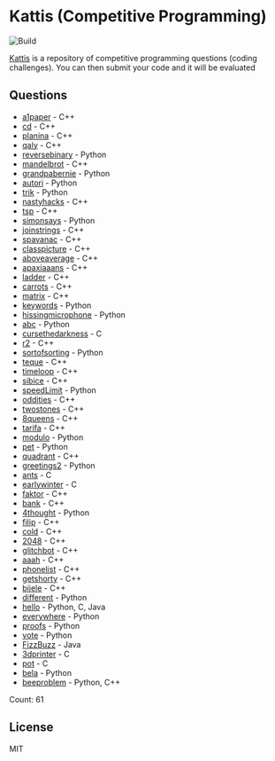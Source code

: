 # Kattis (Competitive Programming)

![Build](https://github.com/Zeyu-Li/kattis_solutions/workflows/Generate%20MD/badge.svg)

[Kattis](https://open.kattis.com/) is a repository of competitive programming questions (coding challenges). You can then submit your code and it will be evaluated



## Questions 
* [a1paper](https://open.kattis.com/problems/a1paper) - C++ 
* [cd](https://open.kattis.com/problems/cd) - C++ 
* [planina](https://open.kattis.com/problems/planina) - C++ 
* [qaly](https://open.kattis.com/problems/qaly) - C++ 
* [reversebinary](https://open.kattis.com/problems/reversebinary) - Python 
* [mandelbrot](https://open.kattis.com/problems/mandelbrot) - C++ 
* [grandpabernie](https://open.kattis.com/problems/grandpabernie) - Python 
* [autori](https://open.kattis.com/problems/autori) - Python 
* [trik](https://open.kattis.com/problems/trik) - Python 
* [nastyhacks](https://open.kattis.com/problems/nastyhacks) - C++ 
* [tsp](https://open.kattis.com/problems/tsp) - C++ 
* [simonsays](https://open.kattis.com/problems/simonsays) - Python 
* [joinstrings](https://open.kattis.com/problems/joinstrings) - C++ 
* [spavanac](https://open.kattis.com/problems/spavanac) - C++ 
* [classpicture](https://open.kattis.com/problems/classpicture) - C++ 
* [aboveaverage](https://open.kattis.com/problems/aboveaverage) - C++ 
* [apaxiaaans](https://open.kattis.com/problems/apaxiaaans) - C++ 
* [ladder](https://open.kattis.com/problems/ladder) - C++ 
* [carrots](https://open.kattis.com/problems/carrots) - C++ 
* [matrix](https://open.kattis.com/problems/matrix) - C++ 
* [keywords](https://open.kattis.com/problems/keywords) - Python 
* [hissingmicrophone](https://open.kattis.com/problems/hissingmicrophone) - Python 
* [abc](https://open.kattis.com/problems/abc) - Python 
* [cursethedarkness](https://open.kattis.com/problems/cursethedarkness) - C 
* [r2](https://open.kattis.com/problems/r2) - C++ 
* [sortofsorting](https://open.kattis.com/problems/sortofsorting) - Python 
* [teque](https://open.kattis.com/problems/teque) - C++ 
* [timeloop](https://open.kattis.com/problems/timeloop) - C++ 
* [sibice](https://open.kattis.com/problems/sibice) - C++ 
* [speedLimit](https://open.kattis.com/problems/speedLimit) - Python 
* [oddities](https://open.kattis.com/problems/oddities) - C++ 
* [twostones](https://open.kattis.com/problems/twostones) - C++ 
* [8queens](https://open.kattis.com/problems/8queens) - C++ 
* [tarifa](https://open.kattis.com/problems/tarifa) - C++ 
* [modulo](https://open.kattis.com/problems/modulo) - Python 
* [pet](https://open.kattis.com/problems/pet) - Python 
* [quadrant](https://open.kattis.com/problems/quadrant) - C++ 
* [greetings2](https://open.kattis.com/problems/greetings2) - Python 
* [ants](https://open.kattis.com/problems/ants) - C 
* [earlywinter](https://open.kattis.com/problems/earlywinter) - C 
* [faktor](https://open.kattis.com/problems/faktor) - C++ 
* [bank](https://open.kattis.com/problems/bank) - C++ 
* [4thought](https://open.kattis.com/problems/4thought) - Python 
* [filip](https://open.kattis.com/problems/filip) - C++ 
* [cold](https://open.kattis.com/problems/cold) - C++ 
* [2048](https://open.kattis.com/problems/2048) - C++ 
* [glitchbot](https://open.kattis.com/problems/glitchbot) - C++ 
* [aaah](https://open.kattis.com/problems/aaah) - C++ 
* [phonelist](https://open.kattis.com/problems/phonelist) - C++ 
* [getshorty](https://open.kattis.com/problems/getshorty) - C++ 
* [bijele](https://open.kattis.com/problems/bijele) - C++ 
* [different](https://open.kattis.com/problems/different) - Python 
* [hello](https://open.kattis.com/problems/hello) - Python, C, Java 
* [everywhere](https://open.kattis.com/problems/everywhere) - Python 
* [proofs](https://open.kattis.com/problems/proofs) - Python 
* [vote](https://open.kattis.com/problems/vote) - Python 
* [FizzBuzz](https://open.kattis.com/problems/FizzBuzz) - Java 
* [3dprinter](https://open.kattis.com/problems/3dprinter) - C 
* [pot](https://open.kattis.com/problems/pot) - C 
* [bela](https://open.kattis.com/problems/bela) - Python 
* [beeproblem](https://open.kattis.com/problems/beeproblem) - Python, C++ 

Count: 61


## License

MIT